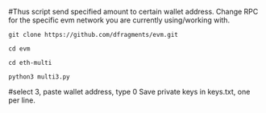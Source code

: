 #Thus script send specified amount to certain wallet address. 
Change RPC for the specific evm network you are currently using/working with.

```
git clone https://github.com/dfragments/evm.git
```

```
cd evm
```

```
cd eth-multi
```

```
python3 multi3.py
```
#select 3, paste wallet address, type 0
Save private keys in keys.txt, one per line. 
